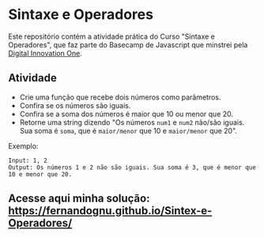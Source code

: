 # Sintaxe e Operadores

Este repositório contém a atividade prática do Curso "Sintaxe e Operadores", que faz parte do Basecamp de Javascript que minstrei pela [Digital Innovation One](https://digitalinnovation.one/).

## Atividade

- Crie uma função que recebe dois números como parâmetros.
- Confira se os números são iguais.
- Confira se a soma dos números é maior que 10 ou menor que 20.
- Retorne uma string dizendo "Os números `num1` e `num2` não/são iguais. Sua soma é `soma`, que é `maior/menor` que 10 e `maior/menor` que 20".

Exemplo:

```
Input: 1, 2
Output: Os números 1 e 2 não são iguais. Sua soma é 3, que é menor que 10 e menor que 20.
```

## Acesse aqui minha solução: https://fernandognu.github.io/Sintex-e-Operadores/ 
